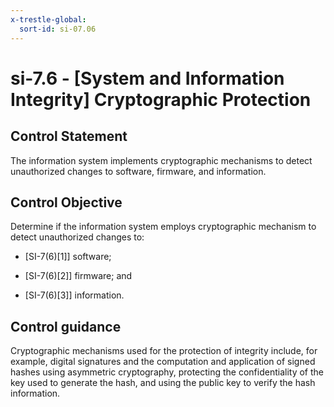 ```yaml
---
x-trestle-global:
  sort-id: si-07.06
---
```


# si-7.6 - \[System and Information Integrity\] Cryptographic Protection

## Control Statement

The information system implements cryptographic mechanisms to detect unauthorized changes to software, firmware, and information.

## Control Objective

Determine if the information system employs cryptographic mechanism to detect unauthorized changes to:

- \[SI-7(6)[1]\] software;

- \[SI-7(6)[2]\] firmware; and

- \[SI-7(6)[3]\] information.

## Control guidance

Cryptographic mechanisms used for the protection of integrity include, for example, digital signatures and the computation and application of signed hashes using asymmetric cryptography, protecting the confidentiality of the key used to generate the hash, and using the public key to verify the hash information.
